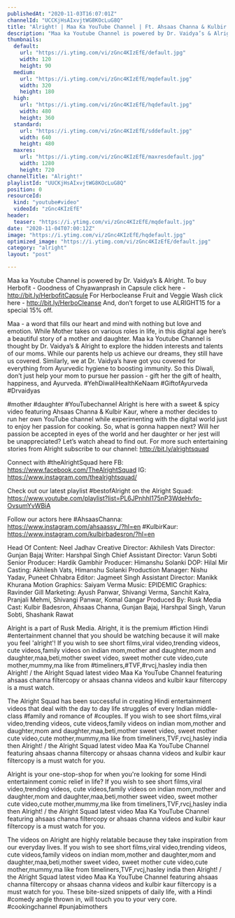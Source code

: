 ```yaml
---
publishedAt: "2020-11-03T16:07:01Z"
channelId: "UCCKjHsAIxvjtWG8KOcLuG8Q"
title: "Alright! | Maa Ka YouTube Channel | Ft. Ahsaas Channa & Kulbir Badesron"
description: "Maa ka Youtube Channel is powered by Dr. Vaidya’s & Alright.\nTo buy Herbofit - Goodness of Chyawanprash in Capsule click here - http://bit.ly/HerbofitCapsule\nFor Herbocleanse Fruit and Veggie Wash click here - http://bit.ly/HerboCleanse\nAnd, don’t forget to use ALRIGHT15 for a special 15% off. \n\nMaa - a word that fills our heart and mind with nothing but love and emotion. While Mother takes on various roles in life, in this digital age here’s a beautiful story of a mother and daughter. Maa ka Youtube Channel is thought by Dr. Vaidya’s & Alright to explore the hidden interests and talents of our moms.\nWhile our parents help us achieve our dreams, they still have us covered. Similarly, we at Dr. Vaidya’s have got you covered for everything from Ayurvedic hygiene to boosting immunity. So this Diwali, don’t just help your mom to pursue her passion - gift her the gift of health, happiness, and Ayurveda. \n#YehDiwaliHealthKeNaam #GiftofAyurveda #Drvaidyas\n\n#mother #daughter #YouTubechannel\nAlright is here with a sweet & spicy video featuring Ahsaas Channa & Kulbir Kaur, where a mother decides to run her own YouTube channel while experimenting with the digital world just to enjoy her passion for cooking. So, what is gonna happen next? Will her passion be accepted in eyes of the world and her daughter or her jest will be unappreciated? Let’s watch ahead to find out. For more such entertaining stories from Alright subscribe to our channel: http://bit.ly/alrightsquad\n\nConnect with #theAlrightSquad here\nFB: https://www.facebook.com/TheAlrightSquad\nIG: https://www.instagram.com/thealrightsquad/\n\nCheck out our latest playlist #bestofAlright on the Alright Squad: https://www.youtube.com/playlist?list=PL6JPnhhI175nP3WdeHvfo-OvsumYvWBiA\n\nFollow our actors here\n#AhsaasChanna: https://www.instagram.com/ahsaassy_/?hl=en\n#KulbirKaur: https://www.instagram.com/kulbirbadesron/?hl=en\n\nHead Of Content: Neel Jadhav\nCreative Director: Akhilesh Vats\nDirector: Gunjan Bajaj\nWriter: Harshpal Singh\nChief Assistant Director: Varun Sobti\nSenior Producer: Hardik Gambhir\nProducer: Himanshu Solanki\nDOP: Hilal Mir\nCasting: Akhilesh Vats, Himanshu Solanki\nProduction Manager: Nishu Yadav, Puneet Chhabra\nEditor: Jagmeet Singh\nAssistant Director: Manikk Khurana\nMotion Graphics: Saiyam Verma\nMusic: EPIDEMIC\nGraphics: Ravinder Gill\nMarketing: Ayush Panwar, Shivangi Verma, Sanchit Kalra, Pranjali Mehmi, Shivangi Panwar, Komal Gangar\nProduced By:  Rusk Media\nCast: Kulbir Badesron, Ahsaas Channa, Gunjan Bajaj, Harshpal Singh, Varun Sobti, Shashank Rawat\n\nAlright is a part of Rusk Media. Alright, it is the premium #fiction Hindi #entertainment channel that you should be watching because it will make you feel 'alright'! If you wish to see short films,viral video,trending videos, cute videos,family videos on indian mom,mother and daughter,mom and daughter,maa,beti,mother sweet video, sweet mother cute video,cute mother,mummy,ma like from #timeliners,#TVF,#rvcj,hasley india then Alright! / the Alright Squad latest video Maa Ka YouTube Channel featuring ahsaas channa filtercopy or ahsaas channa videos and kulbir kaur filtercopy is a must watch.\n\nThe Alright Squad has been successful in creating Hindi entertainment videos that deal with the day to day life struggles of every Indian middle-class #family and romance of #couples.  If you wish to see short films,viral video,trending videos, cute videos,family videos on indian mom,mother and daughter,mom and daughter,maa,beti,mother sweet video, sweet mother cute video,cute mother,mummy,ma like from timeliners,TVF,rvcj,hasley india then Alright! / the Alright Squad latest video Maa Ka YouTube Channel featuring ahsaas channa filtercopy or ahsaas channa videos and kulbir kaur filtercopy is a must watch for  you.\n\nAlright is your one-stop-shop for when you're looking for some Hindi entertainment comic relief in life? If you wish to see short films,viral video,trending videos, cute videos,family videos on indian mom,mother and daughter,mom and daughter,maa,beti,mother sweet video, sweet mother cute video,cute mother,mummy,ma like from timeliners,TVF,rvcj,hasley india then Alright! / the Alright Squad latest video Maa Ka YouTube Channel featuring ahsaas channa filtercopy or ahsaas channa videos and kulbir kaur filtercopy is a must watch for  you. \n\nThe videos on Alright are highly relatable because they take inspiration from our everyday lives. If you wish to see short films,viral video,trending videos, cute videos,family videos on indian mom,mother and daughter,mom and daughter,maa,beti,mother sweet video, sweet mother cute video,cute mother,mummy,ma like from timeliners,TVF,rvcj,hasley india then Alright! / the Alright Squad latest video Maa Ka YouTube Channel featuring ahsaas channa filtercopy or ahsaas channa videos and kulbir kaur filtercopy is a must watch for  you. These bite-sized snippets of daily life, with a Hindi #comedy angle thrown in, will touch you to your very core. #cookingchannel #punjabimothers"
thumbnails:
  default:
    url: "https://i.ytimg.com/vi/zGnc4KIzEfE/default.jpg"
    width: 120
    height: 90
  medium:
    url: "https://i.ytimg.com/vi/zGnc4KIzEfE/mqdefault.jpg"
    width: 320
    height: 180
  high:
    url: "https://i.ytimg.com/vi/zGnc4KIzEfE/hqdefault.jpg"
    width: 480
    height: 360
  standard:
    url: "https://i.ytimg.com/vi/zGnc4KIzEfE/sddefault.jpg"
    width: 640
    height: 480
  maxres:
    url: "https://i.ytimg.com/vi/zGnc4KIzEfE/maxresdefault.jpg"
    width: 1280
    height: 720
channelTitle: "Alright!"
playlistId: "UUCKjHsAIxvjtWG8KOcLuG8Q"
position: 0
resourceId:
  kind: "youtube#video"
  videoId: "zGnc4KIzEfE"
header:
  teaser: "https://i.ytimg.com/vi/zGnc4KIzEfE/mqdefault.jpg"
date: "2020-11-04T07:00:12Z"
image: "https://i.ytimg.com/vi/zGnc4KIzEfE/hqdefault.jpg"
optimized_image: "https://i.ytimg.com/vi/zGnc4KIzEfE/default.jpg"
category: "alright"
layout: "post"

---
```

Maa ka Youtube Channel is powered by Dr. Vaidya’s & Alright.
To buy Herbofit - Goodness of Chyawanprash in Capsule click here - http://bit.ly/HerbofitCapsule
For Herbocleanse Fruit and Veggie Wash click here - http://bit.ly/HerboCleanse
And, don’t forget to use ALRIGHT15 for a special 15% off. 

Maa - a word that fills our heart and mind with nothing but love and emotion. While Mother takes on various roles in life, in this digital age here’s a beautiful story of a mother and daughter. Maa ka Youtube Channel is thought by Dr. Vaidya’s & Alright to explore the hidden interests and talents of our moms.
While our parents help us achieve our dreams, they still have us covered. Similarly, we at Dr. Vaidya’s have got you covered for everything from Ayurvedic hygiene to boosting immunity. So this Diwali, don’t just help your mom to pursue her passion - gift her the gift of health, happiness, and Ayurveda. 
#YehDiwaliHealthKeNaam #GiftofAyurveda #Drvaidyas

#mother #daughter #YouTubechannel
Alright is here with a sweet & spicy video featuring Ahsaas Channa & Kulbir Kaur, where a mother decides to run her own YouTube channel while experimenting with the digital world just to enjoy her passion for cooking. So, what is gonna happen next? Will her passion be accepted in eyes of the world and her daughter or her jest will be unappreciated? Let’s watch ahead to find out. For more such entertaining stories from Alright subscribe to our channel: http://bit.ly/alrightsquad

Connect with #theAlrightSquad here
FB: https://www.facebook.com/TheAlrightSquad
IG: https://www.instagram.com/thealrightsquad/

Check out our latest playlist #bestofAlright on the Alright Squad: https://www.youtube.com/playlist?list=PL6JPnhhI175nP3WdeHvfo-OvsumYvWBiA

Follow our actors here
#AhsaasChanna: https://www.instagram.com/ahsaassy_/?hl=en
#KulbirKaur: https://www.instagram.com/kulbirbadesron/?hl=en

Head Of Content: Neel Jadhav
Creative Director: Akhilesh Vats
Director: Gunjan Bajaj
Writer: Harshpal Singh
Chief Assistant Director: Varun Sobti
Senior Producer: Hardik Gambhir
Producer: Himanshu Solanki
DOP: Hilal Mir
Casting: Akhilesh Vats, Himanshu Solanki
Production Manager: Nishu Yadav, Puneet Chhabra
Editor: Jagmeet Singh
Assistant Director: Manikk Khurana
Motion Graphics: Saiyam Verma
Music: EPIDEMIC
Graphics: Ravinder Gill
Marketing: Ayush Panwar, Shivangi Verma, Sanchit Kalra, Pranjali Mehmi, Shivangi Panwar, Komal Gangar
Produced By:  Rusk Media
Cast: Kulbir Badesron, Ahsaas Channa, Gunjan Bajaj, Harshpal Singh, Varun Sobti, Shashank Rawat

Alright is a part of Rusk Media. Alright, it is the premium #fiction Hindi #entertainment channel that you should be watching because it will make you feel 'alright'! If you wish to see short films,viral video,trending videos, cute videos,family videos on indian mom,mother and daughter,mom and daughter,maa,beti,mother sweet video, sweet mother cute video,cute mother,mummy,ma like from #timeliners,#TVF,#rvcj,hasley india then Alright! / the Alright Squad latest video Maa Ka YouTube Channel featuring ahsaas channa filtercopy or ahsaas channa videos and kulbir kaur filtercopy is a must watch.

The Alright Squad has been successful in creating Hindi entertainment videos that deal with the day to day life struggles of every Indian middle-class #family and romance of #couples.  If you wish to see short films,viral video,trending videos, cute videos,family videos on indian mom,mother and daughter,mom and daughter,maa,beti,mother sweet video, sweet mother cute video,cute mother,mummy,ma like from timeliners,TVF,rvcj,hasley india then Alright! / the Alright Squad latest video Maa Ka YouTube Channel featuring ahsaas channa filtercopy or ahsaas channa videos and kulbir kaur filtercopy is a must watch for  you.

Alright is your one-stop-shop for when you're looking for some Hindi entertainment comic relief in life? If you wish to see short films,viral video,trending videos, cute videos,family videos on indian mom,mother and daughter,mom and daughter,maa,beti,mother sweet video, sweet mother cute video,cute mother,mummy,ma like from timeliners,TVF,rvcj,hasley india then Alright! / the Alright Squad latest video Maa Ka YouTube Channel featuring ahsaas channa filtercopy or ahsaas channa videos and kulbir kaur filtercopy is a must watch for  you. 

The videos on Alright are highly relatable because they take inspiration from our everyday lives. If you wish to see short films,viral video,trending videos, cute videos,family videos on indian mom,mother and daughter,mom and daughter,maa,beti,mother sweet video, sweet mother cute video,cute mother,mummy,ma like from timeliners,TVF,rvcj,hasley india then Alright! / the Alright Squad latest video Maa Ka YouTube Channel featuring ahsaas channa filtercopy or ahsaas channa videos and kulbir kaur filtercopy is a must watch for  you. These bite-sized snippets of daily life, with a Hindi #comedy angle thrown in, will touch you to your very core. #cookingchannel #punjabimothers